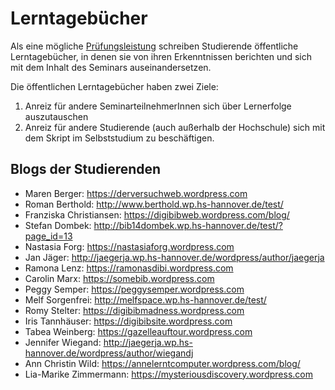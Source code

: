 # Lerntagebücher

Als eine mögliche [Prüfungsleistung](https://felixlohmeier.gitbooks.io/seminar-wir-bauen-uns-einen-bibliothekskatalog/content/pruefungsleistungen.html) schreiben Studierende öffentliche Lerntagebücher, in denen sie von ihren Erkenntnissen berichten und sich mit dem Inhalt des Seminars auseinandersetzen.

Die öffentlichen Lerntagebücher haben zwei Ziele:
1. Anreiz für andere SeminarteilnehmerInnen sich über Lernerfolge auszutauschen
2. Anreiz für andere Studierende (auch außerhalb der Hochschule) sich mit dem Skript im Selbststudium zu beschäftigen.

## Blogs der Studierenden

* Maren Berger: https://derversuchweb.wordpress.com
* Roman Berthold: http://www.berthold.wp.hs-hannover.de/test/
* Franziska Christiansen: https://digibibweb.wordpress.com/blog/
* Stefan Dombek: http://bib14dombek.wp.hs-hannover.de/test/?page_id=13
* Nastasia Forg: https://nastasiaforg.wordpress.com
* Jan Jäger: http://jaegerja.wp.hs-hannover.de/wordpress/author/jaegerja
* Ramona Lenz: https://ramonasdibi.wordpress.com
* Carolin Marx: https://somebib.wordpress.com
* Peggy Semper: https://peggysemper.wordpress.com
* Melf Sorgenfrei: http://melfspace.wp.hs-hannover.de/test/
* Romy Stelter: https://digibibmadness.wordpress.com
* Iris Tannhäuser: https://digibibsite.wordpress.com
* Tabea Weinberg: https://gazelleauftour.wordpress.com
* Jennifer Wiegand: http://jaegerja.wp.hs-hannover.de/wordpress/author/wiegandj
* Ann Christin Wild: https://annelerntcomputer.wordpress.com/blog/
* Lia-Marike Zimmermann: https://mysteriousdiscovery.wordpress.com
